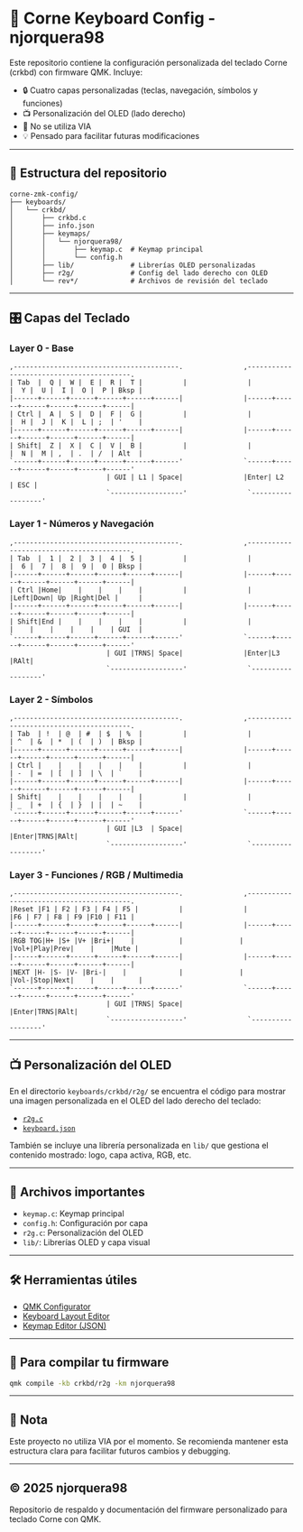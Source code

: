 # 🧠 Corne Keyboard Config - njorquera98

Este repositorio contiene la configuración personalizada del teclado Corne (crkbd) con firmware QMK. Incluye:

* 🔒 Cuatro capas personalizadas (teclas, navegación, símbolos y funciones)
* 📺 Personalización del OLED (lado derecho)
* 🚫 No se utiliza VIA
* 💡 Pensado para facilitar futuras modificaciones

---

## 🧩 Estructura del repositorio

```
corne-zmk-config/
├── keyboards/
│   └── crkbd/
│       ├── crkbd.c
│       ├── info.json
│       ├── keymaps/
│       │   └── njorquera98/
│       │       ├── keymap.c  # Keymap principal
│       │       └── config.h
│       ├── lib/              # Librerías OLED personalizadas
│       ├── r2g/              # Config del lado derecho con OLED
│       └── rev*/             # Archivos de revisión del teclado
```

---

## 🎛 Capas del Teclado

### Layer 0 - Base

```
,-----------------------------------------.               ,-----------------------------------------.
| Tab  |  Q |  W |  E |  R |  T |          |               |          |  Y |  U |  I |  O |  P | Bksp |
|------+------+------+------+------+------|               |------+------+------+------+------+------|
| Ctrl |  A |  S |  D |  F |  G |          |               |          |  H |  J |  K |  L | ;  | '    |
|------+------+------+------+------+------|               |------+------+------+------+------+------|
| Shift|  Z |  X |  C |  V |  B |          |               |          |  N |  M | ,  | .  | /  | Alt  |
`------+------+------+------+------+------'               `------+------+------+------+------+------'
                        | GUI | L1 | Space|               |Enter| L2  | ESC |
                        `------------------'               `------------------'
```

### Layer 1 - Números y Navegación

```
,-----------------------------------------.               ,-----------------------------------------.
| Tab  |  1 |  2 |  3 |  4 |  5 |          |               |          |  6 |  7 |  8 |  9 |  0 | Bksp |
|------+------+------+------+------+------|               |------+------+------+------+------+------|
| Ctrl |Home|    |    |    |    |          |               |          |Left|Down| Up |Right|Del |     |
|------+------+------+------+------+------|               |------+------+------+------+------+------|
| Shift|End |    |    |    |    |          |               |          |    |    |    |    |    | GUI  |
`------+------+------+------+------+------'               `------+------+------+------+------+------'
                        | GUI |TRNS| Space|               |Enter|L3  |RAlt|
                        `------------------'               `------------------'
```

### Layer 2 - Símbolos

```
,-----------------------------------------.               ,-----------------------------------------.
| Tab  | !  | @  | #  | $  | %  |          |               |          | ^  | &  | *  | (  | )  | Bksp |
|------+------+------+------+------+------|               |------+------+------+------+------+------|
| Ctrl |    |    |    |    |    |          |               |          | -  | =  | [  | ]  | \  | `    |
|------+------+------+------+------+------|               |------+------+------+------+------+------|
| Shift|    |    |    |    |    |          |               |          | _  | +  | {  | }  | |  | ~    |
`------+------+------+------+------+------'               `------+------+------+------+------+------'
                        | GUI |L3  | Space|               |Enter|TRNS|RAlt|
                        `------------------'               `------------------'
```

### Layer 3 - Funciones / RGB / Multimedia

```
,-----------------------------------------.               ,-----------------------------------------.
|Reset |F1 | F2 | F3 | F4 | F5 |          |               |          |F6 | F7 | F8 | F9 |F10 | F11 |
|------+------+------+------+------+------|               |------+------+------+------+------+------|
|RGB TOG|H+ |S+ |V+ |Bri+|    |           |              |          |Vol+|Play|Prev|    |    |Mute |
|------+------+------+------+------+------|               |------+------+------+------+------+------|
|NEXT |H- |S- |V- |Bri-|    |             |              |         |Vol-|Stop|Next|    |    |      |
`------+------+------+------+------+------'               `------+------+------+------+------+------'
                        | GUI |TRNS| Space|               |Enter|TRNS|RAlt|
                        `------------------'               `------------------'
```

---

## 📺 Personalización del OLED

En el directorio `keyboards/crkbd/r2g/` se encuentra el código para mostrar una imagen personalizada en el OLED del lado derecho del teclado:

* [`r2g.c`](keyboards/crkbd/r2g/r2g.c)
* [`keyboard.json`](keyboards/crkbd/r2g/keyboard.json)

También se incluye una librería personalizada en `lib/` que gestiona el contenido mostrado: logo, capa activa, RGB, etc.

---

## 📁 Archivos importantes

* `keymap.c`: Keymap principal
* `config.h`: Configuración por capa
* `r2g.c`: Personalización del OLED
* `lib/`: Librerías OLED y capa visual

---

## 🛠 Herramientas útiles

* [QMK Configurator](https://config.qmk.fm)
* [Keyboard Layout Editor](http://www.keyboard-layout-editor.com/)
* [Keymap Editor (JSON)](https://keymap-editor.qmk.fm)

---

## 🚀 Para compilar tu firmware

```bash
qmk compile -kb crkbd/r2g -km njorquera98
```

---

## 📌 Nota

Este proyecto no utiliza VIA por el momento. Se recomienda mantener esta estructura clara para facilitar futuros cambios y debugging.

---

## © 2025 njorquera98

Repositorio de respaldo y documentación del firmware personalizado para teclado Corne con QMK.
